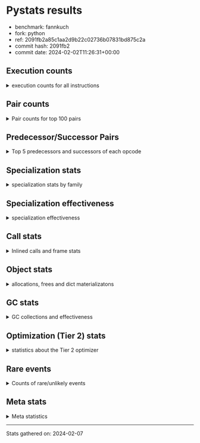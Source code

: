 
# Pystats results

- benchmark: fannkuch
- fork: python
- ref: 2091fb2a85c1aa2d9b22c02736b07831bd875c2a
- commit hash: 2091fb2
- commit date: 2024-02-02T11:26:31+00:00

## Execution counts

<details>
<summary> execution counts for all instructions </summary>

|Name | Count | Self | Cumulative | Miss ratio | 
|---|---:|---:|---:|---:|
| LOAD_CONST | 384,746,100 | 18.2% | 18.2% |  |
| LOAD_FAST | 278,974,040 | 13.2% | 31.4% |  |
| POP_JUMP_IF_FALSE | 207,132,420 | 9.8% | 41.2% |  |
| LOAD_FAST_LOAD_FAST | 202,563,340 | 9.6% | 50.8% |  |
| BINARY_SUBSCR_LIST_INT | 148,782,220 | 7.0% | 57.8% |  |
| COMPARE_OP_INT | 146,652,160 | 6.9% | 64.8% |  |
| STORE_FAST | 135,767,360 | 6.4% | 71.2% |  |
| ENTER_EXECUTOR | 76,378,040 | 3.6% | 74.8% |  |
| BINARY_OP_ADD_INT | 66,817,440 | 3.2% | 78.0% |  |
| PUSH_NULL | 57,121,320 | 2.7% | 80.7% |  |
| COPY | 57,120,920 | 2.7% | 83.4% |  |
| SWAP | 57,120,920 | 2.7% | 86.1% |  |
| CALL_BUILTIN_FAST | 57,120,880 | 2.7% | 88.8% |  |
| TO_BOOL_INT | 45,965,080 | 2.2% | 90.9% |  |
| BINARY_OP_SUBTRACT_INT | 28,561,580 | 1.4% | 92.3% |  |
| STORE_SUBSCR_LIST_INT | 28,560,980 | 1.4% | 93.6% |  |
| POP_TOP | 28,560,620 | 1.4% | 95.0% |  |
| BINARY_SUBSCR | 22,988,760 | 1.1% | 96.1% |  |
| STORE_SLICE | 22,982,720 | 1.1% | 97.2% |  |
| BUILD_SLICE | 22,982,720 | 1.1% | 98.2% |  |
| BINARY_SLICE | 22,982,400 | 1.1% | 99.3% |  |
| JUMP_FORWARD | 14,045,160 | 0.7% | 100.0% |  |
| JUMP_BACKWARD | 1,360 | 0.0% | 100.0% |  |
| CALL | 720 | 0.0% | 100.0% |  |
| BINARY_OP | 360 | 0.0% | 100.0% |  |
| COMPARE_OP | 360 | 0.0% | 100.0% |  |
| CALL_BUILTIN_CLASS | 360 | 0.0% | 100.0% |  |
| LOAD_GLOBAL_BUILTIN | 360 | 0.0% | 100.0% |  |
| LOAD_GLOBAL | 320 | 0.0% | 100.0% |  |
| LOAD_ATTR | 280 | 0.0% | 100.0% |  |
| NOP | 160 | 0.0% | 100.0% |  |
| RETURN_VALUE | 160 | 0.0% | 100.0% |  |
| LOAD_DEREF | 160 | 0.0% | 100.0% |  |
| LOAD_ATTR_MODULE | 120 | 0.0% | 100.0% |  |
| LOAD_GLOBAL_MODULE | 120 | 0.0% | 100.0% |  |
| RESUME_CHECK | 120 | 0.0% | 100.0% |  |
| INTERPRETER_EXIT | 80 | 0.0% | 100.0% |  |
| STORE_SUBSCR | 80 | 0.0% | 100.0% |  |
| TO_BOOL | 80 | 0.0% | 100.0% |  |
| CALL_FUNCTION_EX | 80 | 0.0% | 100.0% |  |
| COPY_FREE_VARS | 80 | 0.0% | 100.0% |  |
| BINARY_OP_SUBTRACT_FLOAT | 60 | 0.0% | 100.0% |  |
| RESUME | 40 | 0.0% | 100.0% |  |


</details>

## Pair counts

<details>
<summary> Pair counts for top 100 pairs </summary>

|Pair | Count | Self | Cumulative | 
|---|---:|---:|---:|
| LOAD_FAST LOAD_CONST | 182,942,160 | 8.7% | 8.7% |
| COMPARE_OP_INT POP_JUMP_IF_FALSE | 146,652,160 | 6.9% | 15.6% |
| STORE_FAST LOAD_FAST | 91,931,360 | 4.3% | 19.9% |
| BINARY_SUBSCR_LIST_INT LOAD_CONST | 81,313,020 | 3.8% | 23.8% |
| POP_JUMP_IF_FALSE LOAD_FAST_LOAD_FAST | 75,330,580 | 3.6% | 27.4% |
| LOAD_FAST_LOAD_FAST COMPARE_OP_INT | 72,394,420 | 3.4% | 30.8% |
| POP_JUMP_IF_FALSE LOAD_FAST | 71,905,920 | 3.4% | 34.2% |
| LOAD_CONST BINARY_SUBSCR_LIST_INT | 70,157,160 | 3.3% | 37.5% |
| LOAD_CONST BINARY_OP_ADD_INT | 66,817,360 | 3.2% | 40.7% |
| LOAD_CONST COMPARE_OP_INT | 52,753,460 | 2.5% | 43.2% |
| LOAD_FAST_LOAD_FAST BINARY_SUBSCR_LIST_INT | 50,064,520 | 2.4% | 45.5% |
| LOAD_CONST LOAD_CONST | 45,965,120 | 2.2% | 47.7% |
| BINARY_SUBSCR_LIST_INT STORE_FAST | 45,965,080 | 2.2% | 49.9% |
| TO_BOOL_INT POP_JUMP_IF_FALSE | 45,965,080 | 2.2% | 52.0% |
| LOAD_FAST TO_BOOL_INT | 45,965,040 | 2.2% | 54.2% |
| POP_JUMP_IF_FALSE ENTER_EXECUTOR | 45,849,740 | 2.2% | 56.4% |
| BINARY_OP_ADD_INT STORE_FAST | 43,834,680 | 2.1% | 58.5% |
| LOAD_CONST BINARY_OP_SUBTRACT_INT | 28,561,500 | 1.4% | 59.8% |
| LOAD_FAST PUSH_NULL | 28,560,700 | 1.4% | 61.2% |
| POP_TOP LOAD_FAST_LOAD_FAST | 28,560,460 | 1.4% | 62.5% |
| PUSH_NULL LOAD_CONST | 28,560,460 | 1.4% | 63.9% |
| PUSH_NULL LOAD_FAST_LOAD_FAST | 28,560,460 | 1.4% | 65.2% |
| COPY COPY | 28,560,460 | 1.4% | 66.6% |
| LOAD_FAST_LOAD_FAST PUSH_NULL | 28,560,460 | 1.4% | 67.9% |
| LOAD_FAST_LOAD_FAST COPY | 28,560,460 | 1.4% | 69.3% |
| SWAP SWAP | 28,560,460 | 1.4% | 70.6% |
| BINARY_OP_SUBTRACT_INT SWAP | 28,560,440 | 1.4% | 72.0% |
| CALL_BUILTIN_FAST POP_TOP | 28,560,440 | 1.4% | 73.3% |
| STORE_SUBSCR_LIST_INT LOAD_FAST_LOAD_FAST | 28,560,440 | 1.4% | 74.7% |
| COPY BINARY_SUBSCR_LIST_INT | 28,560,420 | 1.4% | 76.0% |
| LOAD_CONST CALL_BUILTIN_FAST | 28,560,420 | 1.4% | 77.4% |
| SWAP STORE_SUBSCR_LIST_INT | 28,560,420 | 1.4% | 78.7% |
| CALL_BUILTIN_FAST CALL_BUILTIN_FAST | 28,560,420 | 1.4% | 80.1% |
| ENTER_EXECUTOR LOAD_FAST | 24,682,140 | 1.2% | 81.2% |
| LOAD_CONST LOAD_FAST | 22,982,800 | 1.1% | 82.3% |
| BINARY_SUBSCR LOAD_FAST | 22,982,740 | 1.1% | 83.4% |
| STORE_SLICE LOAD_FAST | 22,982,720 | 1.1% | 84.5% |
| BUILD_SLICE BINARY_SUBSCR | 22,982,720 | 1.1% | 85.6% |
| LOAD_CONST BUILD_SLICE | 22,982,720 | 1.1% | 86.7% |
| LOAD_FAST_LOAD_FAST LOAD_CONST | 22,982,720 | 1.1% | 87.8% |
| BINARY_OP_ADD_INT STORE_SLICE | 22,982,700 | 1.1% | 88.9% |
| LOAD_CONST STORE_FAST | 22,982,480 | 1.1% | 89.9% |
| STORE_FAST LOAD_CONST | 22,982,480 | 1.1% | 91.0% |
| BINARY_SLICE STORE_FAST | 22,982,400 | 1.1% | 92.1% |
| LOAD_CONST BINARY_SLICE | 22,982,400 | 1.1% | 93.2% |
| BINARY_SUBSCR_LIST_INT LOAD_FAST | 21,504,120 | 1.0% | 94.2% |
| LOAD_FAST COMPARE_OP_INT | 21,504,100 | 1.0% | 95.2% |
| STORE_FAST LOAD_FAST_LOAD_FAST | 20,853,200 | 1.0% | 96.2% |
| ENTER_EXECUTOR LOAD_FAST_LOAD_FAST | 20,697,540 | 1.0% | 97.2% |
| ENTER_EXECUTOR ENTER_EXECUTOR | 16,483,400 | 0.8% | 98.0% |
| ENTER_EXECUTOR POP_JUMP_IF_FALSE | 14,514,960 | 0.7% | 98.7% |
| POP_JUMP_IF_FALSE JUMP_FORWARD | 14,045,160 | 0.7% | 99.3% |
| JUMP_FORWARD ENTER_EXECUTOR | 14,044,820 | 0.7% | 100.0% |
| BINARY_SUBSCR BINARY_SUBSCR | 5,800 | 0.0% | 100.0% |
| LOAD_FAST STORE_FAST | 1,280 | 0.0% | 100.0% |
| POP_JUMP_IF_FALSE JUMP_BACKWARD | 1,020 | 0.0% | 100.0% |
| JUMP_BACKWARD LOAD_FAST | 640 | 0.0% | 100.0% |
| JUMP_BACKWARD LOAD_FAST_LOAD_FAST | 640 | 0.0% | 100.0% |
| BINARY_OP_SUBTRACT_INT STORE_FAST | 600 | 0.0% | 100.0% |
| LOAD_FAST_LOAD_FAST LOAD_FAST | 560 | 0.0% | 100.0% |
| STORE_SUBSCR_LIST_INT LOAD_FAST | 540 | 0.0% | 100.0% |
| BINARY_OP_SUBTRACT_INT STORE_SUBSCR_LIST_INT | 520 | 0.0% | 100.0% |
| JUMP_FORWARD JUMP_BACKWARD | 340 | 0.0% | 100.0% |
| PUSH_NULL CALL | 320 | 0.0% | 100.0% |
| LOAD_CONST BINARY_OP | 320 | 0.0% | 100.0% |
| LOAD_CONST COMPARE_OP | 200 | 0.0% | 100.0% |
| CALL POP_TOP | 180 | 0.0% | 100.0% |
| COMPARE_OP POP_JUMP_IF_FALSE | 180 | 0.0% | 100.0% |
| COMPARE_OP COMPARE_OP_INT | 180 | 0.0% | 100.0% |
| LOAD_ATTR STORE_FAST | 180 | 0.0% | 100.0% |
| CALL_BUILTIN_CLASS STORE_FAST | 180 | 0.0% | 100.0% |
| CALL CALL | 160 | 0.0% | 100.0% |
| LOAD_FAST RETURN_VALUE | 160 | 0.0% | 100.0% |
| LOAD_FAST LOAD_ATTR | 160 | 0.0% | 100.0% |
| CALL STORE_FAST | 140 | 0.0% | 100.0% |
| BINARY_SUBSCR BINARY_SUBSCR_LIST_INT | 120 | 0.0% | 100.0% |
| CALL CALL_BUILTIN_CLASS | 120 | 0.0% | 100.0% |
| LOAD_CONST BINARY_SUBSCR | 120 | 0.0% | 100.0% |
| LOAD_FAST_LOAD_FAST COMPARE_OP | 120 | 0.0% | 100.0% |
| LOAD_GLOBAL LOAD_GLOBAL_BUILTIN | 120 | 0.0% | 100.0% |
| CALL_BUILTIN_CLASS CALL_BUILTIN_CLASS | 120 | 0.0% | 100.0% |
| LOAD_GLOBAL_BUILTIN LOAD_FAST | 120 | 0.0% | 100.0% |
| LOAD_GLOBAL_BUILTIN LOAD_GLOBAL_BUILTIN | 120 | 0.0% | 100.0% |
| BINARY_OP STORE_FAST | 100 | 0.0% | 100.0% |
| NOP LOAD_DEREF | 80 | 0.0% | 100.0% |
| NOP LOAD_FAST | 80 | 0.0% | 100.0% |
| POP_TOP NOP | 80 | 0.0% | 100.0% |
| POP_TOP LOAD_FAST | 80 | 0.0% | 100.0% |
| PUSH_NULL LOAD_FAST | 80 | 0.0% | 100.0% |
| RETURN_VALUE INTERPRETER_EXIT | 80 | 0.0% | 100.0% |
| BINARY_OP BINARY_OP_ADD_INT | 80 | 0.0% | 100.0% |
| BINARY_OP BINARY_OP_SUBTRACT_INT | 80 | 0.0% | 100.0% |
| CALL LOAD_FAST | 80 | 0.0% | 100.0% |
| CALL_FUNCTION_EX COPY_FREE_VARS | 80 | 0.0% | 100.0% |
| JUMP_BACKWARD ENTER_EXECUTOR | 80 | 0.0% | 100.0% |
| LOAD_DEREF PUSH_NULL | 80 | 0.0% | 100.0% |
| LOAD_DEREF STORE_FAST | 80 | 0.0% | 100.0% |
| LOAD_FAST TO_BOOL | 80 | 0.0% | 100.0% |
| LOAD_FAST CALL | 80 | 0.0% | 100.0% |
| LOAD_FAST CALL_FUNCTION_EX | 80 | 0.0% | 100.0% |


</details>

## Predecessor/Successor Pairs

<details>
<summary> Top 5 predecessors and successors of each opcode </summary>

### BINARY_SLICE

<details>
<summary> Successors and predecessors for BINARY_SLICE </summary>

|Predecessors | Count | Percentage | 
|---|---:|---:|
| LOAD_CONST | 22,982,400 | 100.0% |

|Successors | Count | Percentage | 
|---|---:|---:|
| STORE_FAST | 22,982,400 | 100.0% |


</details>

### STORE_SLICE

<details>
<summary> Successors and predecessors for STORE_SLICE </summary>

|Predecessors | Count | Percentage | 
|---|---:|---:|
| BINARY_OP_ADD_INT | 22,982,700 | 100.0% |
| BINARY_OP | 20 | 0.0% |

|Successors | Count | Percentage | 
|---|---:|---:|
| LOAD_FAST | 22,982,720 | 100.0% |


</details>

### CACHE

<details>
<summary> Successors and predecessors for CACHE </summary>

|Successors | Count | Percentage | 
|---|---:|---:|
| RESUME_CHECK | 60 | 75.0% |
| RESUME | 20 | 25.0% |


</details>

### BINARY_SUBSCR

<details>
<summary> Successors and predecessors for BINARY_SUBSCR </summary>

|Predecessors | Count | Percentage | 
|---|---:|---:|
| BUILD_SLICE | 22,982,720 | 100.0% |
| BINARY_SUBSCR | 5,800 | 0.0% |
| LOAD_CONST | 120 | 0.0% |
| LOAD_FAST_LOAD_FAST | 80 | 0.0% |
| COPY | 40 | 0.0% |

|Successors | Count | Percentage | 
|---|---:|---:|
| LOAD_FAST | 22,982,740 | 100.0% |
| BINARY_SUBSCR | 5,800 | 0.0% |
| BINARY_SUBSCR_LIST_INT | 120 | 0.0% |
| LOAD_CONST | 60 | 0.0% |
| STORE_FAST | 40 | 0.0% |


</details>

### INTERPRETER_EXIT

<details>
<summary> Successors and predecessors for INTERPRETER_EXIT </summary>

|Predecessors | Count | Percentage | 
|---|---:|---:|
| RETURN_VALUE | 80 | 100.0% |


</details>

### NOP

<details>
<summary> Successors and predecessors for NOP </summary>

|Predecessors | Count | Percentage | 
|---|---:|---:|
| POP_TOP | 80 | 50.0% |
| STORE_FAST | 80 | 50.0% |

|Successors | Count | Percentage | 
|---|---:|---:|
| LOAD_DEREF | 80 | 50.0% |
| LOAD_FAST | 80 | 50.0% |


</details>

### POP_TOP

<details>
<summary> Successors and predecessors for POP_TOP </summary>

|Predecessors | Count | Percentage | 
|---|---:|---:|
| CALL_BUILTIN_FAST | 28,560,440 | 100.0% |
| CALL | 180 | 0.0% |

|Successors | Count | Percentage | 
|---|---:|---:|
| LOAD_FAST_LOAD_FAST | 28,560,460 | 100.0% |
| NOP | 80 | 0.0% |
| LOAD_FAST | 80 | 0.0% |


</details>

### PUSH_NULL

<details>
<summary> Successors and predecessors for PUSH_NULL </summary>

|Predecessors | Count | Percentage | 
|---|---:|---:|
| LOAD_FAST | 28,560,700 | 50.0% |
| LOAD_FAST_LOAD_FAST | 28,560,460 | 50.0% |
| LOAD_DEREF | 80 | 0.0% |
| LOAD_ATTR_MODULE | 60 | 0.0% |
| LOAD_ATTR | 20 | 0.0% |

|Successors | Count | Percentage | 
|---|---:|---:|
| LOAD_CONST | 28,560,460 | 50.0% |
| LOAD_FAST_LOAD_FAST | 28,560,460 | 50.0% |
| CALL | 320 | 0.0% |
| LOAD_FAST | 80 | 0.0% |


</details>

### RETURN_VALUE

<details>
<summary> Successors and predecessors for RETURN_VALUE </summary>

|Predecessors | Count | Percentage | 
|---|---:|---:|
| LOAD_FAST | 160 | 100.0% |

|Successors | Count | Percentage | 
|---|---:|---:|
| INTERPRETER_EXIT | 80 | 50.0% |
| LOAD_GLOBAL | 40 | 25.0% |
| LOAD_GLOBAL_MODULE | 40 | 25.0% |


</details>

### STORE_SUBSCR

<details>
<summary> Successors and predecessors for STORE_SUBSCR </summary>

|Predecessors | Count | Percentage | 
|---|---:|---:|
| SWAP | 40 | 50.0% |
| BINARY_OP | 20 | 25.0% |
| BINARY_OP_SUBTRACT_INT | 20 | 25.0% |

|Successors | Count | Percentage | 
|---|---:|---:|
| STORE_SUBSCR_LIST_INT | 40 | 50.0% |
| LOAD_FAST | 20 | 25.0% |
| LOAD_FAST_LOAD_FAST | 20 | 25.0% |


</details>

### TO_BOOL

<details>
<summary> Successors and predecessors for TO_BOOL </summary>

|Predecessors | Count | Percentage | 
|---|---:|---:|
| LOAD_FAST | 80 | 100.0% |

|Successors | Count | Percentage | 
|---|---:|---:|
| POP_JUMP_IF_FALSE | 40 | 50.0% |
| TO_BOOL_INT | 40 | 50.0% |


</details>

### BINARY_OP

<details>
<summary> Successors and predecessors for BINARY_OP </summary>

|Predecessors | Count | Percentage | 
|---|---:|---:|
| LOAD_CONST | 320 | 88.9% |
| LOAD_FAST | 40 | 11.1% |

|Successors | Count | Percentage | 
|---|---:|---:|
| STORE_FAST | 100 | 27.8% |
| BINARY_OP_ADD_INT | 80 | 22.2% |
| BINARY_OP_SUBTRACT_INT | 80 | 22.2% |
| STORE_SLICE | 20 | 5.6% |
| STORE_SUBSCR | 20 | 5.6% |


</details>

### BUILD_SLICE

<details>
<summary> Successors and predecessors for BUILD_SLICE </summary>

|Predecessors | Count | Percentage | 
|---|---:|---:|
| LOAD_CONST | 22,982,720 | 100.0% |

|Successors | Count | Percentage | 
|---|---:|---:|
| BINARY_SUBSCR | 22,982,720 | 100.0% |


</details>

### CALL

<details>
<summary> Successors and predecessors for CALL </summary>

|Predecessors | Count | Percentage | 
|---|---:|---:|
| PUSH_NULL | 320 | 44.4% |
| CALL | 160 | 22.2% |
| LOAD_FAST | 80 | 11.1% |
| CALL_BUILTIN_CLASS | 60 | 8.3% |
| LOAD_CONST | 40 | 5.6% |

|Successors | Count | Percentage | 
|---|---:|---:|
| POP_TOP | 180 | 25.0% |
| CALL | 160 | 22.2% |
| STORE_FAST | 140 | 19.4% |
| CALL_BUILTIN_CLASS | 120 | 16.7% |
| LOAD_FAST | 80 | 11.1% |


</details>

### CALL_FUNCTION_EX

<details>
<summary> Successors and predecessors for CALL_FUNCTION_EX </summary>

|Predecessors | Count | Percentage | 
|---|---:|---:|
| LOAD_FAST | 80 | 100.0% |

|Successors | Count | Percentage | 
|---|---:|---:|
| COPY_FREE_VARS | 80 | 100.0% |


</details>

### COMPARE_OP

<details>
<summary> Successors and predecessors for COMPARE_OP </summary>

|Predecessors | Count | Percentage | 
|---|---:|---:|
| LOAD_CONST | 200 | 55.6% |
| LOAD_FAST_LOAD_FAST | 120 | 33.3% |
| LOAD_FAST | 40 | 11.1% |

|Successors | Count | Percentage | 
|---|---:|---:|
| POP_JUMP_IF_FALSE | 180 | 50.0% |
| COMPARE_OP_INT | 180 | 50.0% |


</details>

### COPY

<details>
<summary> Successors and predecessors for COPY </summary>

|Predecessors | Count | Percentage | 
|---|---:|---:|
| COPY | 28,560,460 | 50.0% |
| LOAD_FAST_LOAD_FAST | 28,560,460 | 50.0% |

|Successors | Count | Percentage | 
|---|---:|---:|
| COPY | 28,560,460 | 50.0% |
| BINARY_SUBSCR_LIST_INT | 28,560,420 | 50.0% |
| BINARY_SUBSCR | 40 | 0.0% |


</details>

### COPY_FREE_VARS

<details>
<summary> Successors and predecessors for COPY_FREE_VARS </summary>

|Predecessors | Count | Percentage | 
|---|---:|---:|
| CALL_FUNCTION_EX | 80 | 100.0% |

|Successors | Count | Percentage | 
|---|---:|---:|
| RESUME_CHECK | 60 | 75.0% |
| RESUME | 20 | 25.0% |


</details>

### ENTER_EXECUTOR

<details>
<summary> Successors and predecessors for ENTER_EXECUTOR </summary>

|Predecessors | Count | Percentage | 
|---|---:|---:|
| POP_JUMP_IF_FALSE | 45,849,740 | 60.0% |
| ENTER_EXECUTOR | 16,483,400 | 21.6% |
| JUMP_FORWARD | 14,044,820 | 18.4% |
| JUMP_BACKWARD | 80 | 0.0% |

|Successors | Count | Percentage | 
|---|---:|---:|
| LOAD_FAST | 24,682,140 | 32.3% |
| LOAD_FAST_LOAD_FAST | 20,697,540 | 27.1% |
| ENTER_EXECUTOR | 16,483,400 | 21.6% |
| POP_JUMP_IF_FALSE | 14,514,960 | 19.0% |


</details>

### JUMP_BACKWARD

<details>
<summary> Successors and predecessors for JUMP_BACKWARD </summary>

|Predecessors | Count | Percentage | 
|---|---:|---:|
| POP_JUMP_IF_FALSE | 1,020 | 75.0% |
| JUMP_FORWARD | 340 | 25.0% |

|Successors | Count | Percentage | 
|---|---:|---:|
| LOAD_FAST | 640 | 47.1% |
| LOAD_FAST_LOAD_FAST | 640 | 47.1% |
| ENTER_EXECUTOR | 80 | 5.9% |


</details>

### JUMP_FORWARD

<details>
<summary> Successors and predecessors for JUMP_FORWARD </summary>

|Predecessors | Count | Percentage | 
|---|---:|---:|
| POP_JUMP_IF_FALSE | 14,045,160 | 100.0% |

|Successors | Count | Percentage | 
|---|---:|---:|
| ENTER_EXECUTOR | 14,044,820 | 100.0% |
| JUMP_BACKWARD | 340 | 0.0% |


</details>

### LOAD_ATTR

<details>
<summary> Successors and predecessors for LOAD_ATTR </summary>

|Predecessors | Count | Percentage | 
|---|---:|---:|
| LOAD_FAST | 160 | 57.1% |
| LOAD_ATTR | 40 | 14.3% |
| LOAD_GLOBAL | 40 | 14.3% |
| LOAD_GLOBAL_MODULE | 40 | 14.3% |

|Successors | Count | Percentage | 
|---|---:|---:|
| STORE_FAST | 180 | 64.3% |
| LOAD_ATTR | 40 | 14.3% |
| LOAD_ATTR_MODULE | 40 | 14.3% |
| PUSH_NULL | 20 | 7.1% |


</details>

### LOAD_CONST

<details>
<summary> Successors and predecessors for LOAD_CONST </summary>

|Predecessors | Count | Percentage | 
|---|---:|---:|
| LOAD_FAST | 182,942,160 | 47.5% |
| BINARY_SUBSCR_LIST_INT | 81,313,020 | 21.1% |
| LOAD_CONST | 45,965,120 | 11.9% |
| PUSH_NULL | 28,560,460 | 7.4% |
| LOAD_FAST_LOAD_FAST | 22,982,720 | 6.0% |

|Successors | Count | Percentage | 
|---|---:|---:|
| BINARY_SUBSCR_LIST_INT | 70,157,160 | 18.2% |
| BINARY_OP_ADD_INT | 66,817,360 | 17.4% |
| COMPARE_OP_INT | 52,753,460 | 13.7% |
| LOAD_CONST | 45,965,120 | 11.9% |
| BINARY_OP_SUBTRACT_INT | 28,561,500 | 7.4% |


</details>

### LOAD_DEREF

<details>
<summary> Successors and predecessors for LOAD_DEREF </summary>

|Predecessors | Count | Percentage | 
|---|---:|---:|
| NOP | 80 | 50.0% |
| STORE_FAST | 80 | 50.0% |

|Successors | Count | Percentage | 
|---|---:|---:|
| PUSH_NULL | 80 | 50.0% |
| STORE_FAST | 80 | 50.0% |


</details>

### LOAD_FAST

<details>
<summary> Successors and predecessors for LOAD_FAST </summary>

|Predecessors | Count | Percentage | 
|---|---:|---:|
| STORE_FAST | 91,931,360 | 33.0% |
| POP_JUMP_IF_FALSE | 71,905,920 | 25.8% |
| ENTER_EXECUTOR | 24,682,140 | 8.8% |
| LOAD_CONST | 22,982,800 | 8.2% |
| BINARY_SUBSCR | 22,982,740 | 8.2% |

|Successors | Count | Percentage | 
|---|---:|---:|
| LOAD_CONST | 182,942,160 | 65.6% |
| TO_BOOL_INT | 45,965,040 | 16.5% |
| PUSH_NULL | 28,560,700 | 10.2% |
| COMPARE_OP_INT | 21,504,100 | 7.7% |
| STORE_FAST | 1,280 | 0.0% |


</details>

### LOAD_FAST_LOAD_FAST

<details>
<summary> Successors and predecessors for LOAD_FAST_LOAD_FAST </summary>

|Predecessors | Count | Percentage | 
|---|---:|---:|
| POP_JUMP_IF_FALSE | 75,330,580 | 37.2% |
| POP_TOP | 28,560,460 | 14.1% |
| PUSH_NULL | 28,560,460 | 14.1% |
| STORE_SUBSCR_LIST_INT | 28,560,440 | 14.1% |
| STORE_FAST | 20,853,200 | 10.3% |

|Successors | Count | Percentage | 
|---|---:|---:|
| COMPARE_OP_INT | 72,394,420 | 35.7% |
| BINARY_SUBSCR_LIST_INT | 50,064,520 | 24.7% |
| PUSH_NULL | 28,560,460 | 14.1% |
| COPY | 28,560,460 | 14.1% |
| LOAD_CONST | 22,982,720 | 11.3% |


</details>

### LOAD_GLOBAL

<details>
<summary> Successors and predecessors for LOAD_GLOBAL </summary>

|Predecessors | Count | Percentage | 
|---|---:|---:|
| STORE_FAST | 80 | 25.0% |
| LOAD_GLOBAL | 60 | 18.8% |
| LOAD_GLOBAL_BUILTIN | 60 | 18.8% |
| RETURN_VALUE | 40 | 12.5% |
| RESUME | 40 | 12.5% |

|Successors | Count | Percentage | 
|---|---:|---:|
| LOAD_GLOBAL_BUILTIN | 120 | 37.5% |
| LOAD_GLOBAL | 60 | 18.8% |
| LOAD_ATTR | 40 | 12.5% |
| LOAD_FAST | 40 | 12.5% |
| LOAD_GLOBAL_MODULE | 40 | 12.5% |


</details>

### POP_JUMP_IF_FALSE

<details>
<summary> Successors and predecessors for POP_JUMP_IF_FALSE </summary>

|Predecessors | Count | Percentage | 
|---|---:|---:|
| COMPARE_OP_INT | 146,652,160 | 70.8% |
| TO_BOOL_INT | 45,965,080 | 22.2% |
| ENTER_EXECUTOR | 14,514,960 | 7.0% |
| COMPARE_OP | 180 | 0.0% |
| TO_BOOL | 40 | 0.0% |

|Successors | Count | Percentage | 
|---|---:|---:|
| LOAD_FAST_LOAD_FAST | 75,330,580 | 36.4% |
| LOAD_FAST | 71,905,920 | 34.7% |
| ENTER_EXECUTOR | 45,849,740 | 22.1% |
| JUMP_FORWARD | 14,045,160 | 6.8% |
| JUMP_BACKWARD | 1,020 | 0.0% |


</details>

### STORE_FAST

<details>
<summary> Successors and predecessors for STORE_FAST </summary>

|Predecessors | Count | Percentage | 
|---|---:|---:|
| BINARY_SUBSCR_LIST_INT | 45,965,080 | 33.9% |
| BINARY_OP_ADD_INT | 43,834,680 | 32.3% |
| LOAD_CONST | 22,982,480 | 16.9% |
| BINARY_SLICE | 22,982,400 | 16.9% |
| LOAD_FAST | 1,280 | 0.0% |

|Successors | Count | Percentage | 
|---|---:|---:|
| LOAD_FAST | 91,931,360 | 67.7% |
| LOAD_CONST | 22,982,480 | 16.9% |
| LOAD_FAST_LOAD_FAST | 20,853,200 | 15.4% |
| NOP | 80 | 0.0% |
| LOAD_DEREF | 80 | 0.0% |


</details>

### SWAP

<details>
<summary> Successors and predecessors for SWAP </summary>

|Predecessors | Count | Percentage | 
|---|---:|---:|
| SWAP | 28,560,460 | 50.0% |
| BINARY_OP_SUBTRACT_INT | 28,560,440 | 50.0% |
| BINARY_OP | 20 | 0.0% |

|Successors | Count | Percentage | 
|---|---:|---:|
| SWAP | 28,560,460 | 50.0% |
| STORE_SUBSCR_LIST_INT | 28,560,420 | 50.0% |
| STORE_SUBSCR | 40 | 0.0% |


</details>

### RESUME

<details>
<summary> Successors and predecessors for RESUME </summary>

|Predecessors | Count | Percentage | 
|---|---:|---:|
| CACHE | 20 | 50.0% |
| COPY_FREE_VARS | 20 | 50.0% |

|Successors | Count | Percentage | 
|---|---:|---:|
| LOAD_GLOBAL | 40 | 100.0% |


</details>

### BINARY_OP_ADD_INT

<details>
<summary> Successors and predecessors for BINARY_OP_ADD_INT </summary>

|Predecessors | Count | Percentage | 
|---|---:|---:|
| LOAD_CONST | 66,817,360 | 100.0% |
| BINARY_OP | 80 | 0.0% |

|Successors | Count | Percentage | 
|---|---:|---:|
| STORE_FAST | 43,834,680 | 65.6% |
| STORE_SLICE | 22,982,700 | 34.4% |
| CALL_BUILTIN_CLASS | 40 | 0.0% |
| CALL | 20 | 0.0% |


</details>

### BINARY_OP_SUBTRACT_FLOAT

<details>
<summary> Successors and predecessors for BINARY_OP_SUBTRACT_FLOAT </summary>

|Predecessors | Count | Percentage | 
|---|---:|---:|
| LOAD_FAST | 40 | 66.7% |
| BINARY_OP | 20 | 33.3% |

|Successors | Count | Percentage | 
|---|---:|---:|
| STORE_FAST | 60 | 100.0% |


</details>

### BINARY_OP_SUBTRACT_INT

<details>
<summary> Successors and predecessors for BINARY_OP_SUBTRACT_INT </summary>

|Predecessors | Count | Percentage | 
|---|---:|---:|
| LOAD_CONST | 28,561,500 | 100.0% |
| BINARY_OP | 80 | 0.0% |

|Successors | Count | Percentage | 
|---|---:|---:|
| SWAP | 28,560,440 | 100.0% |
| STORE_FAST | 600 | 0.0% |
| STORE_SUBSCR_LIST_INT | 520 | 0.0% |
| STORE_SUBSCR | 20 | 0.0% |


</details>

### BINARY_SUBSCR_LIST_INT

<details>
<summary> Successors and predecessors for BINARY_SUBSCR_LIST_INT </summary>

|Predecessors | Count | Percentage | 
|---|---:|---:|
| LOAD_CONST | 70,157,160 | 47.2% |
| LOAD_FAST_LOAD_FAST | 50,064,520 | 33.6% |
| COPY | 28,560,420 | 19.2% |
| BINARY_SUBSCR | 120 | 0.0% |

|Successors | Count | Percentage | 
|---|---:|---:|
| LOAD_CONST | 81,313,020 | 54.7% |
| STORE_FAST | 45,965,080 | 30.9% |
| LOAD_FAST | 21,504,120 | 14.5% |


</details>

### CALL_BUILTIN_CLASS

<details>
<summary> Successors and predecessors for CALL_BUILTIN_CLASS </summary>

|Predecessors | Count | Percentage | 
|---|---:|---:|
| CALL | 120 | 33.3% |
| CALL_BUILTIN_CLASS | 120 | 33.3% |
| LOAD_FAST | 80 | 22.2% |
| BINARY_OP_ADD_INT | 40 | 11.1% |

|Successors | Count | Percentage | 
|---|---:|---:|
| STORE_FAST | 180 | 50.0% |
| CALL_BUILTIN_CLASS | 120 | 33.3% |
| CALL | 60 | 16.7% |


</details>

### CALL_BUILTIN_FAST

<details>
<summary> Successors and predecessors for CALL_BUILTIN_FAST </summary>

|Predecessors | Count | Percentage | 
|---|---:|---:|
| LOAD_CONST | 28,560,420 | 50.0% |
| CALL_BUILTIN_FAST | 28,560,420 | 50.0% |
| CALL | 40 | 0.0% |

|Successors | Count | Percentage | 
|---|---:|---:|
| POP_TOP | 28,560,440 | 50.0% |
| CALL_BUILTIN_FAST | 28,560,420 | 50.0% |
| CALL | 20 | 0.0% |


</details>

### COMPARE_OP_INT

<details>
<summary> Successors and predecessors for COMPARE_OP_INT </summary>

|Predecessors | Count | Percentage | 
|---|---:|---:|
| LOAD_FAST_LOAD_FAST | 72,394,420 | 49.4% |
| LOAD_CONST | 52,753,460 | 36.0% |
| LOAD_FAST | 21,504,100 | 14.7% |
| COMPARE_OP | 180 | 0.0% |

|Successors | Count | Percentage | 
|---|---:|---:|
| POP_JUMP_IF_FALSE | 146,652,160 | 100.0% |


</details>

### LOAD_ATTR_MODULE

<details>
<summary> Successors and predecessors for LOAD_ATTR_MODULE </summary>

|Predecessors | Count | Percentage | 
|---|---:|---:|
| LOAD_GLOBAL_MODULE | 80 | 66.7% |
| LOAD_ATTR | 40 | 33.3% |

|Successors | Count | Percentage | 
|---|---:|---:|
| PUSH_NULL | 60 | 50.0% |
| STORE_FAST | 60 | 50.0% |


</details>

### LOAD_GLOBAL_BUILTIN

<details>
<summary> Successors and predecessors for LOAD_GLOBAL_BUILTIN </summary>

|Predecessors | Count | Percentage | 
|---|---:|---:|
| LOAD_GLOBAL | 120 | 33.3% |
| LOAD_GLOBAL_BUILTIN | 120 | 33.3% |
| STORE_FAST | 80 | 22.2% |
| RESUME_CHECK | 40 | 11.1% |

|Successors | Count | Percentage | 
|---|---:|---:|
| LOAD_FAST | 120 | 33.3% |
| LOAD_GLOBAL_BUILTIN | 120 | 33.3% |
| LOAD_CONST | 60 | 16.7% |
| LOAD_GLOBAL | 60 | 16.7% |


</details>

### LOAD_GLOBAL_MODULE

<details>
<summary> Successors and predecessors for LOAD_GLOBAL_MODULE </summary>

|Predecessors | Count | Percentage | 
|---|---:|---:|
| RETURN_VALUE | 40 | 33.3% |
| LOAD_GLOBAL | 40 | 33.3% |
| RESUME_CHECK | 40 | 33.3% |

|Successors | Count | Percentage | 
|---|---:|---:|
| LOAD_ATTR_MODULE | 80 | 66.7% |
| LOAD_ATTR | 40 | 33.3% |


</details>

### RESUME_CHECK

<details>
<summary> Successors and predecessors for RESUME_CHECK </summary>

|Predecessors | Count | Percentage | 
|---|---:|---:|
| CACHE | 60 | 50.0% |
| COPY_FREE_VARS | 60 | 50.0% |

|Successors | Count | Percentage | 
|---|---:|---:|
| LOAD_GLOBAL | 40 | 33.3% |
| LOAD_GLOBAL_BUILTIN | 40 | 33.3% |
| LOAD_GLOBAL_MODULE | 40 | 33.3% |


</details>

### STORE_SUBSCR_LIST_INT

<details>
<summary> Successors and predecessors for STORE_SUBSCR_LIST_INT </summary>

|Predecessors | Count | Percentage | 
|---|---:|---:|
| SWAP | 28,560,420 | 100.0% |
| BINARY_OP_SUBTRACT_INT | 520 | 0.0% |
| STORE_SUBSCR | 40 | 0.0% |

|Successors | Count | Percentage | 
|---|---:|---:|
| LOAD_FAST_LOAD_FAST | 28,560,440 | 100.0% |
| LOAD_FAST | 540 | 0.0% |


</details>

### TO_BOOL_INT

<details>
<summary> Successors and predecessors for TO_BOOL_INT </summary>

|Predecessors | Count | Percentage | 
|---|---:|---:|
| LOAD_FAST | 45,965,040 | 100.0% |
| TO_BOOL | 40 | 0.0% |

|Successors | Count | Percentage | 
|---|---:|---:|
| POP_JUMP_IF_FALSE | 45,965,080 | 100.0% |


</details>


</details>

## Specialization stats

<details>
<summary> specialization stats by family </summary>

### BINARY_OP

<details>
<summary> specialization stats for BINARY_OP family </summary>

|Kind | Count | Ratio | 
|---|---:|---:|
|     deferred | 180 | 0.0% |
|          hit | 95,379,080 | 100.0% |

| | Count | Ratio | 
|---|---:|---:|
| Success | 180 | 100.0% |
| Failure | 0 | 0.0% |


</details>

### BINARY_SLICE

<details>
<summary> specialization stats for BINARY_SLICE family </summary>


</details>

### BINARY_SUBSCR

<details>
<summary> specialization stats for BINARY_SUBSCR family </summary>

|Kind | Count | Ratio | 
|---|---:|---:|
|     deferred | 22,982,840 | 13.4% |
|          hit | 148,782,220 | 86.6% |

| | Count | Ratio | 
|---|---:|---:|
| Success | 120 | 2.0% |
| Failure | 5,800 | 98.0% |

|Failure kind | Count | Ratio | 
|---|---:|---:|
| list slice | 5,800 | 100.0% |


</details>

### CALL

<details>
<summary> specialization stats for CALL family </summary>

|Kind | Count | Ratio | 
|---|---:|---:|
|     deferred | 480 | 0.0% |
|          hit | 57,121,240 | 100.0% |

| | Count | Ratio | 
|---|---:|---:|
| Success | 160 | 66.7% |
| Failure | 80 | 33.3% |

|Failure kind | Count | Ratio | 
|---|---:|---:|
| cfunc noargs | 60 | 75.0% |
| other | 20 | 25.0% |


</details>

### COMPARE_OP

<details>
<summary> specialization stats for COMPARE_OP family </summary>

|Kind | Count | Ratio | 
|---|---:|---:|
|     deferred | 180 | 0.0% |
|          hit | 146,652,160 | 100.0% |

| | Count | Ratio | 
|---|---:|---:|
| Success | 180 | 100.0% |
| Failure | 0 | 0.0% |


</details>

### LOAD_ATTR

<details>
<summary> specialization stats for LOAD_ATTR family </summary>

|Kind | Count | Ratio | 
|---|---:|---:|
|     deferred | 200 | 50.0% |
|          hit | 120 | 30.0% |

| | Count | Ratio | 
|---|---:|---:|
| Success | 40 | 50.0% |
| Failure | 40 | 50.0% |

|Failure kind | Count | Ratio | 
|---|---:|---:|
| method | 40 | 100.0% |


</details>

### LOAD_GLOBAL

<details>
<summary> specialization stats for LOAD_GLOBAL family </summary>

|Kind | Count | Ratio | 
|---|---:|---:|
|     deferred | 160 | 20.0% |
|          hit | 480 | 60.0% |

| | Count | Ratio | 
|---|---:|---:|
| Success | 160 | 100.0% |
| Failure | 0 | 0.0% |


</details>

### POP_JUMP_IF_FALSE

<details>
<summary> specialization stats for POP_JUMP_IF_FALSE family </summary>


</details>

### STORE_SLICE

<details>
<summary> specialization stats for STORE_SLICE family </summary>


</details>

### STORE_SUBSCR

<details>
<summary> specialization stats for STORE_SUBSCR family </summary>

|Kind | Count | Ratio | 
|---|---:|---:|
|     deferred | 40 | 0.0% |
|          hit | 28,560,980 | 100.0% |

| | Count | Ratio | 
|---|---:|---:|
| Success | 40 | 100.0% |
| Failure | 0 | 0.0% |


</details>

### TO_BOOL

<details>
<summary> specialization stats for TO_BOOL family </summary>

|Kind | Count | Ratio | 
|---|---:|---:|
|     deferred | 40 | 0.0% |
|          hit | 45,965,080 | 100.0% |

| | Count | Ratio | 
|---|---:|---:|
| Success | 40 | 100.0% |
| Failure | 0 | 0.0% |


</details>


</details>

## Specialization effectiveness

<details>
<summary> specialization effectiveness </summary>

|Instructions | Count | Ratio | 
|---|---:|---:|
| Basic | 1,315,382,660 | 62.2% |
| Not specialized | 276,088,500 | 13.1% |
| Specialized hits | 522,461,480 | 24.7% |
| Specialized misses | 0 | 0.0% |

### Deferred by instruction

<details>
<summary> deferred by instruction </summary>

|Name | Count | Ratio | 
|---|---:|---:|
| BINARY_SUBSCR | 22,982,840 | 100.0% |
| CALL | 480 | 0.0% |
| LOAD_ATTR | 200 | 0.0% |
| BINARY_OP | 180 | 0.0% |
| COMPARE_OP | 180 | 0.0% |
| LOAD_GLOBAL | 160 | 0.0% |
| STORE_SUBSCR | 40 | 0.0% |
| TO_BOOL | 40 | 0.0% |
| BINARY_SLICE | 0 | 0.0% |
| STORE_SLICE | 0 | 0.0% |


</details>

### Misses by instruction

<details>
<summary> misses by instruction </summary>


</details>


</details>

## Call stats

<details>
<summary> Inlined calls and frame stats </summary>

| | Count | Ratio | 
|---|---:|---:|
| Calls to PyEval_EvalDefault | 80 | 50.0% |
| Calls to Python functions inlined | 80 | 50.0% |
| Calls via PyEval_EvalFrame (total) | 80 | 50.0% |
| Calls via PyEval_EvalFrame (vector) | 80 | 50.0% |
| Calls via PyEval_EvalFrame (generator) | 0 | 0.0% |
| Calls via PyEval_EvalFrame (legacy) | 0 | 0.0% |
| Calls via PyEval_EvalFrame (function vectorcall) | 80 | 50.0% |
| Calls via PyEval_EvalFrame (build class) | 0 | 0.0% |
| Calls via PyEval_EvalFrame (slot) | 0 | 0.0% |
| Calls via PyEval_EvalFrame (function ex) | 80 | 50.0% |
| Calls via PyEval_EvalFrame (api) | 0 | 0.0% |
| Calls via PyEval_EvalFrame (method) | 0 | 0.0% |
| Frame objects created | 0 | 0.0% |
| Frames pushed | 0 | 0.0% |


</details>

## Object stats

<details>
<summary> allocations, frees and dict materializatons </summary>

| | Count | Ratio | 
|---|---:|---:|
| Allocations from freelist | 161,482,160 | 47.8% |
| Frees to freelist | 161,482,340 |  |
| Allocations | 175,998,420 | 52.2% |
| Allocations to 512 bytes | 175,998,340 | 52.2% |
| Allocations to 4 kbytes | 80 | 0.0% |
| Allocations over 4 kbytes | 0 | 0.0% |
| Frees | 175,998,081 |  |
| New values | 0 |  |
| Interpreter increfs | 862,941,920 | 86.2% |
| Interpreter decrefs | 1,324,406,300 | 90.5% |
| Increfs | 138,500,080 | 13.8% |
| Decrefs | 138,500,281 | 9.5% |
| Materialize dict (on request) | 0 |  |
| Materialize dict (new key) | 0 |  |
| Materialize dict (too big) | 0 |  |
| Materialize dict (str subclass) | 0 |  |
| Dematerialize dict | 0 |  |
| Method cache hits | 210 |  |
| Method cache misses | 30 |  |
| Method cache collisions | 30 |  |
| Method cache dunder hits | 0 |  |
| Method cache dunder misses | 0 |  |


</details>

## GC stats

<details>
<summary> GC collections and effectiveness </summary>

|Generation | Collections | Objects collected | Object visits | 
|---:|---:|---:|---:|
| 0 | 0 | 0 | 0 |
| 1 | 0 | 0 | 0 |
| 2 | 0 | 0 | 0 |


</details>

## Optimization (Tier 2) stats

<details>
<summary> statistics about the Tier 2 optimizer </summary>

| | Count | Ratio | 
|---|---:|---:|
| Optimization attempts | 80 |  |
| Traces created | 80 | 100.0% |
| Trace stack overflow | 0 | 0.0% |
| Trace stack underflow | 0 | 0.0% |
| Trace too long | 0 | 0.0% |
| Trace too short | 0 | 0.0% |
| Inner loop found | 40 | 50.0% |
| Recursive call | 0 | 0.0% |
| Low confidence | 20 | 25.0% |
| Traces executed | 76,378,040 |  |
| Uops executed | 5,377,508,660 | 70.41 |

### Trace length histogram

<details>
<summary> trace length histogram </summary>

|Range | Count | Ratio | 
|---|---:|---:|
| <= 1 | 0 | 0.0% |
| <= 2 | 0 | 0.0% |
| <= 4 | 0 | 0.0% |
| <= 8 | 0 | 0.0% |
| <= 16 | 0 | 0.0% |
| <= 32 | 0 | 0.0% |
| <= 64 | 20 | 25.0% |
| <= 128 | 40 | 50.0% |
| <= 256 | 20 | 25.0% |


</details>

### Optimized trace length histogram

<details>
<summary> optimized trace length histogram </summary>

|Range | Count | Ratio | 
|---|---:|---:|
| <= 1 | 0 | 0.0% |
| <= 2 | 0 | 0.0% |
| <= 4 | 0 | 0.0% |
| <= 8 | 0 | 0.0% |
| <= 16 | 0 | 0.0% |
| <= 32 | 20 | 25.0% |
| <= 64 | 40 | 50.0% |
| <= 128 | 20 | 25.0% |


</details>

### Trace run length histogram

<details>
<summary> trace run length histogram </summary>

|Range | Count | Ratio | 
|---|---:|---:|
| <= 1 | 0 | 0.0% |
| <= 2 | 0 | 0.0% |
| <= 4 | 0 | 0.0% |
| <= 8 | 14,515,040 | 19.0% |
| <= 16 | 0 | 0.0% |
| <= 32 | 16,550,780 | 21.7% |
| <= 64 | 27,504,400 | 36.0% |
| <= 128 | 5,455,540 | 7.1% |
| <= 256 | 6,574,840 | 8.6% |
| <= 512 | 5,123,520 | 6.7% |
| <= 1,024 | 653,920 | 0.9% |


</details>

### Uop execution stats

<details>
<summary> uop execution stats </summary>

|Name | Count | Self | Cumulative | Miss ratio | 
|---|---:|---:|---:|---:|
| LOAD_FAST | 1,109,839,120 | 20.6% | 20.6% |  |
| _LOAD_CONST_INLINE_BORROW | 858,327,660 | 16.0% | 36.6% |  |
| _SET_IP | 806,238,620 | 15.0% | 51.6% |  |
| _CHECK_VALIDITY | 512,180,120 | 9.5% | 61.1% |  |
| _GUARD_BOTH_INT | 294,058,500 | 5.5% | 66.6% |  |
| STORE_FAST | 251,885,200 | 4.7% | 71.3% |  |
| _BINARY_OP_ADD_INT | 231,033,760 | 4.3% | 75.6% |  |
| _GUARD_IS_TRUE_POP | 171,177,240 | 3.2% | 78.7% | 24.3% |
| BINARY_SUBSCR_LIST_INT | 167,299,500 | 3.1% | 81.9% |  |
| STORE_SLICE | 115,516,880 | 2.1% | 84.0% |  |
| BUILD_SLICE | 115,516,880 | 2.1% | 86.2% |  |
| TO_BOOL_INT | 115,516,880 | 2.1% | 88.3% |  |
| _BINARY_SUBSCR | 115,516,880 | 2.1% | 90.5% |  |
| _JUMP_TO_TOP | 95,356,920 | 1.8% | 92.2% |  |
| COMPARE_OP_INT | 80,812,460 | 1.5% | 93.7% |  |
| _BINARY_OP_SUBTRACT_INT | 63,024,740 | 1.2% | 94.9% |  |
| PUSH_NULL | 42,643,720 | 0.8% | 95.7% |  |
| COPY | 42,643,720 | 0.8% | 96.5% |  |
| SWAP | 42,643,720 | 0.8% | 97.3% |  |
| CALL_BUILTIN_FAST | 42,643,720 | 0.8% | 98.1% |  |
| STORE_SUBSCR_LIST_INT | 42,173,300 | 0.8% | 98.9% |  |
| _EXIT_TRACE | 29,500,120 | 0.5% | 99.4% | 100.0% |
| POP_TOP | 21,321,860 | 0.4% | 99.8% |  |
| _GUARD_IS_FALSE_POP | 10,637,140 | 0.2% | 100.0% | 50.1% |


</details>

### Unsupported opcodes

<details>
<summary> unsupported opcodes </summary>


</details>


</details>

## Rare events

<details>
<summary> Counts of rare/unlikely events </summary>

|Event | Count | 
|---|---:|
| set_class | 0 |
| set_bases | 0 |
| set_eval_frame_func | 0 |
| builtin_dict | 0 |
| func_modification | 0 |


</details>

## Meta stats

<details>
<summary> Meta statistics </summary>

| | Count | 
|---|---:|
| Number of data files | 20 |


</details>

---
Stats gathered on: 2024-02-07
